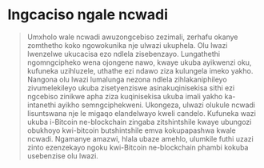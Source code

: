 # Ingcaciso ngale ncwadi
> Umxholo wale ncwadi awuzongcebiso zezimali, zerhafu okanye zomthetho koko ngowokunika nje ulwazi ukuphela. Olu lwazi lwenzelwe ukucacisa ezo ndlela zisebenzayo. Lungathethi ngomngcipheko wena ojongene nawo, kwaye ukuba ayikwenzi oku, kufuneka uzihluzele, uthathe ezi ndawo ziza kulungela imeko yakho. Nangona olu lwazi lumalunga nezona ndlela zihlakaniphileyo zivumelekileyo ukuba zisetyenziswe  asinakuqinisekisa sithi ezi ngcebiso zinikwe apha ziza kuqinisekisa ukuba imali yakho ka-intanethi ayikho semngciphekweni. Ukongeza, ulwazi olukule ncwadi lisuntswana nje le migaqo elandelwayo kweli candelo. Kufuneka wazi ukuba i-Bitcoin ne-blockchain zingaba zitshintshile kwaye ubungozi obukhoyo kwi-bitcoin butshintshile emva kokupapashwa kwale ncwadi. Ngamanye amazwi, hlala ubaze amehlo, ulumkile futhi uzazi zinto ezenzekayo ngoku kwi-Bitcoin ne-blockchain phambi kokuba usebenzise olu lwazi.

